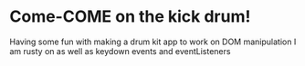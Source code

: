 # Come-COME on the kick drum!

Having some fun with making a drum kit app to work on DOM manipulation I am rusty on as well as keydown events and eventListeners
